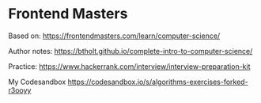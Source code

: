 # Frontend Masters
Based on:
https://frontendmasters.com/learn/computer-science/

Author notes:
https://btholt.github.io/complete-intro-to-computer-science/

Practice:
https://www.hackerrank.com/interview/interview-preparation-kit

My Codesandbox
https://codesandbox.io/s/algorithms-exercises-forked-r3ooyy
